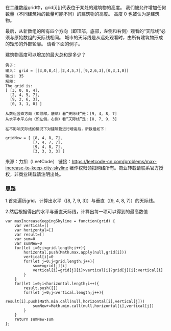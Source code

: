 
在二维数组grid中，grid[i][j]代表位于某处的建筑物的高度。 我们被允许增加任何数量（不同建筑物的数量可能不同）的建筑物的高度。 高度 0 也被认为是建筑物。

最后，从新数组的所有四个方向（即顶部，底部，左侧和右侧）观看的“天际线”必须与原始数组的天际线相同。 城市的天际线是从远处观看时，由所有建筑物形成的矩形的外部轮廓。 请看下面的例子。

建筑物高度可以增加的最大总和是多少？

```
例子：
输入： grid = [[3,0,8,4],[2,4,5,7],[9,2,6,3],[0,3,1,0]]
输出： 35
解释： 
The grid is:
[ [3, 0, 8, 4], 
  [2, 4, 5, 7],
  [9, 2, 6, 3],
  [0, 3, 1, 0] ]

从数组竖直方向（即顶部，底部）看“天际线”是：[9, 4, 8, 7]
从水平水平方向（即左侧，右侧）看“天际线”是：[8, 7, 9, 3]

在不影响天际线的情况下对建筑物进行增高后，新数组如下：

gridNew = [ [8, 4, 8, 7],
            [7, 4, 7, 7],
            [9, 4, 8, 7],
            [3, 3, 3, 3] ]
```

来源：力扣（LeetCode）
链接：https://leetcode-cn.com/problems/max-increase-to-keep-city-skyline
著作权归领扣网络所有。商业转载请联系官方授权，非商业转载请注明出处。

### 思路

1.首先遍历grid，计算出水平（[8, 7, 9, 3]）与垂直（[9, 4, 8, 7]）的天际线。

2.然后根据得出的水平与垂直天际线，计算出每一项可以得到的最高数值


```
var maxIncreaseKeepingSkyline = function(grid) {
    var vertical=[]
    var horizontal=[]
    var result=[]
    var sum=0
    var sumNew=0
    for(let i=0;i<grid.length;i++){
        horizontal.push(Math.max.apply(null,grid[i]))
        vertical[i]=0
        for(let j=0;j<grid.length;j++){
            sum+=grid[j][i]
            vertical[i]=grid[j][i]>vertical[i]?grid[j][i]:vertical[i]
        }
    }
    for(let i=0;i<horizontal.length;i++){
        result.push([])
        for(let j=0;j<vertical.length;j++){
            result[i].push(Math.min.call(null,horizontal[i],vertical[j]))
            sumNew+=Math.min.call(null,horizontal[i],vertical[j])
        }
    }
    return sumNew-sum
};
```